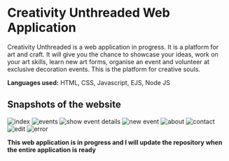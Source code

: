 
# Creativity Unthreaded Web Application

Creativity Unthreaded is a web application in progress. It is a platform for art and craft. It will give you the chance to showcase your ideas, work on your art skills, learn new art forms, organise an event and volunteer at exclusive decoration events. This is the platform for creative souls. 

**Languages used:** HTML, CSS, Javascript, EJS, Node JS


## Snapshots of the website

![index](https://user-images.githubusercontent.com/70915043/137672120-1af25a37-7fdd-4166-956c-250ec65f5503.png)
![events](https://user-images.githubusercontent.com/70915043/137672130-08f5620a-df61-44ac-a697-2531fa3abcf9.png)
![show event  details](https://user-images.githubusercontent.com/70915043/137672141-9c51fabc-a9fb-4540-a951-6bc24902e07b.png)
![new event](https://user-images.githubusercontent.com/70915043/137672146-f7141726-c946-4320-aeac-7147e5d29398.png)
![about](https://user-images.githubusercontent.com/70915043/137672108-d26a63b6-e348-41e6-b318-74fecd33fdf5.png)
![contact](https://user-images.githubusercontent.com/70915043/137672111-996d8f46-6593-4bfd-96a7-c29475a0b29c.png)
![edit](https://user-images.githubusercontent.com/70915043/137672184-b5def80a-87b8-4dc5-bf9d-b357bb37a3de.png)
![error](https://user-images.githubusercontent.com/70915043/137672168-1b100b37-794e-4bfb-86db-ba462546c658.png)


**This web application is in progress and I will update the repository when the entire application is ready**




